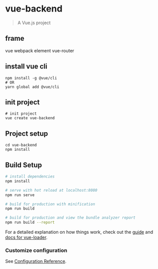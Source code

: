 # vue-backend

> A Vue.js project

## frame
vue webpack element vue-router

## install vue cli
```
npm install -g @vue/cli
# OR
yarn global add @vue/cli
```
## init project
```
# init project
vue create vue-backend
```
## Project setup
```
cd vue-backend
npm install
```

## Build Setup

``` bash
# install dependencies
npm install

# serve with hot reload at localhost:8080
npm run serve

# build for production with minification
npm run build

# build for production and view the bundle analyzer report
npm run build --report
```

For a detailed explanation on how things work, check out the [guide](http://vuejs-templates.github.io/webpack/) and [docs for vue-loader](http://vuejs.github.io/vue-loader).

### Customize configuration
See [Configuration Reference](https://cli.vuejs.org/config/).
